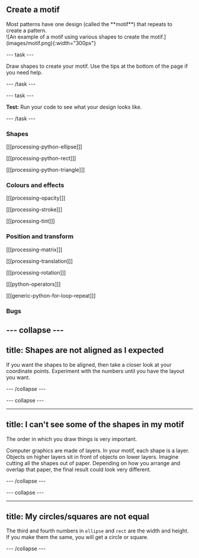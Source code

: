## Create a motif

<div style="display: flex; flex-wrap: wrap">
<div style="flex-basis: 200px; flex-grow: 1; margin-right: 15px;">
Most patterns have one design (called the **motif**) that repeats to create a pattern. 
</div>
<div>
![An example of a motif using various shapes to create the motif.](images/motif.png){:width="300px"}
</div>
</div>

--- task ---

Draw shapes to create your motif. Use the tips at the bottom of the page if you need help.

--- /task ---

--- task ---

**Test:** Run your code to see what your design looks like. 

--- /task ---

### Shapes

[[[processing-python-ellipse]]]

[[[processing-python-rect]]]

[[[processing-python-triangle]]]


### Colours and effects

[[[processing-opacity]]]

[[[processing-stroke]]]

[[[processing-tint]]]

### Position and transform

[[[processing-matrix]]]

[[[processing-translation]]]

[[[processing-rotation]]]

[[[python-operators]]]

[[[generic-python-for-loop-repeat]]]

### Bugs

--- collapse ---
---
title: Shapes are not aligned as I expected
---

If you want the shapes to be aligned, then take a closer look at your coordinate points. Experiment with the numbers until you have the layout you want. 

--- /collapse ---

--- collapse ---

---
title: I can't see some of the shapes in my motif
---

The order in which you draw things is very important.

Computer graphics are made of layers. In your motif, each shape is a layer. Objects on higher layers sit in front of objects on lower layers. Imagine cutting all the shapes out of paper. Depending on how you arrange and overlap that paper, the final result could look very different.

--- /collapse ---

--- collapse ---

---
title: My circles/squares are not equal
---

The third and fourth numbers in `ellipse` and `rect` are the width and height. If you make them the same, you will get a circle or square. 

--- /collapse ---



